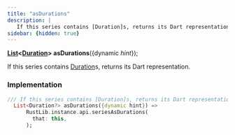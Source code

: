 ```yaml
---
title: "asDurations"
description: |
   If this series contains [Duration]s, returns its Dart representation.
sidebar: {hidden: true}
---
```

<span class="dart-code"><strong>[List]\<[Duration]> asDurations</strong>({<span class="nobr">dynamic <i>hint</i></span>});</span>

 If this series contains [Duration]s, returns its Dart representation.
### Implementation
```dart
/// If this series contains [Duration]s, returns its Dart representation.
  List<Duration?> asDurations({dynamic hint}) =>
      RustLib.instance.api.seriesAsDurations(
        that: this,
      );
```

[Duration]: https://api.flutter.dev/flutter/dart-core/Duration-class.html
[List]: https://api.flutter.dev/flutter/dart-core/List-class.html